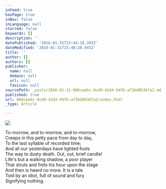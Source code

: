 ```yaml
---
inFeed: true
hasPage: true
inNav: false
inLanguage: null
starred: false
keywords: []
description: ''
datePublished: '2016-01-31T23:44:18.393Z'
dateModified: '2016-01-31T23:40:28.945Z'
title: ''
author: []
authors: []
publisher:
  name: null
  domain: null
  url: null
  favicon: null
sourcePath: _posts/2016-01-31-006ceebc-9cd9-42d4-94fb-af3bd8b36fa2.md
published: true
url: 006ceebc-9cd9-42d4-94fb-af3bd8b36fa2/index.html
_type: Article

---
```

![](https://the-grid-user-content.s3-us-west-2.amazonaws.com/1171440b-32fa-4469-b864-9648535a5d51.jpg)

To-morrow, and to-morrow, and to-morrow,  
Creeps in this petty pace from day to day,  
To the last syllable of recorded time;  
And all our yesterdays have lighted fools  
The way to dusty death. Out, out, brief candle!  
Life's but a walking shadow, a poor player  
That struts and frets his hour upon the stage  
And then is heard no more. It is a tale  
Told by an idiot, full of sound and fury  
Signifying nothing.